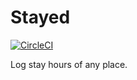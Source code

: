 # Stayed

[![CircleCI](https://circleci.com/gh/jooohn/stayed.svg?style=svg)](https://circleci.com/gh/jooohn/stayed)

Log stay hours of any place.
